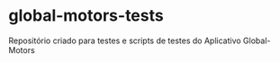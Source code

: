 # global-motors-tests
Repositório criado para testes e scripts de testes do Aplicativo Global-Motors
